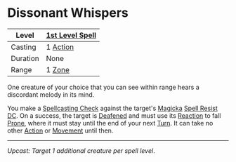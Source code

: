 # Dissonant Whispers

| Level    | [1st Level Spell](1st%20Level%20Spells.md)                            |
| -------- | --------------------------------------------------------------------- |
| Casting  | 1 [Action](../../../../Game%20Procedures/Core%20Procedures/Action.md) |
| Duration | None                                                                  |
| Range    | 1 [Zone](../../../../Game%20Procedures/Core%20Procedures/Zone.md)     |

One creature of your choice that you can see within range hears a discordant melody in its mind.

You make a [Spellcasting Check](../../../Spellcasting/Spellcasting%20Check.md) against the target's [Magicka](../../../../Player%20Characters/Attributes/Magicka.md) [Spell Resist DC](../../../Spellcasting/Spell%20Resist%20DC.md). On a success, the target is [Deafened](../../../../Game%20Procedures/Conditions/Deafened.md) and must use its [Reaction](../../../../Game%20Procedures/Combat/Reaction.md) to fall [Prone](../../../../Game%20Procedures/Conditions/Prone.md), where it must stay until the end of your next [Turn](../../../../Game%20Procedures/Core%20Procedures/Turn.md). It can take no other [Action](../../../../Game%20Procedures/Core%20Procedures/Action.md) or [Movement](../../../../Game%20Procedures/Combat/Movement.md) until then.

---
*Upcast: Target 1 additional creature per spell level*.
